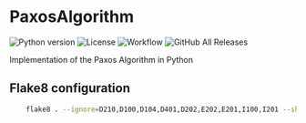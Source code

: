 # PaxosAlgorithm

![Python version](https://img.shields.io/badge/Python-v3.7-blue) ![License](https://img.shields.io/github/license/Denbergvanthijs/PaxosAlgorithm) ![Workflow](https://img.shields.io/github/workflow/status/Denbergvanthijs/PaxosAlgorithm/Flake8%20linting/master) ![GitHub All Releases](https://img.shields.io/github/downloads/Denbergvanthijs/PaxosAlgorithm/total)

Implementation of the Paxos Algorithm in Python

## Flake8 configuration

```bash
    flake8 . --ignore=D210,D100,D104,D401,D202,E202,E201,I100,I201 --show-source --enable-extension=G --max-line-length=140 --count
```
